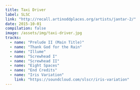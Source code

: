 ```yaml
---
title: Taxi Driver
label: SLSC
link: "http://recall.artinoddplaces.org/artists/jantar-2/"
date: 2015-10-01
compilation: false
image: /assets/img/taxi-driver.jpg
tracks:
  - name: "Prelude II (Main Title)"
  - name: "Thank God for the Rain"
  - name: "Illume"
  - name: "Screwhead I"
  - name: "Screwhead II"
  - name: "Eight Spaces"
  - name: "End Credits"
  - name: "Iris Variation"
    link: "https://soundcloud.com/slscr/iris-variation"
---
```

